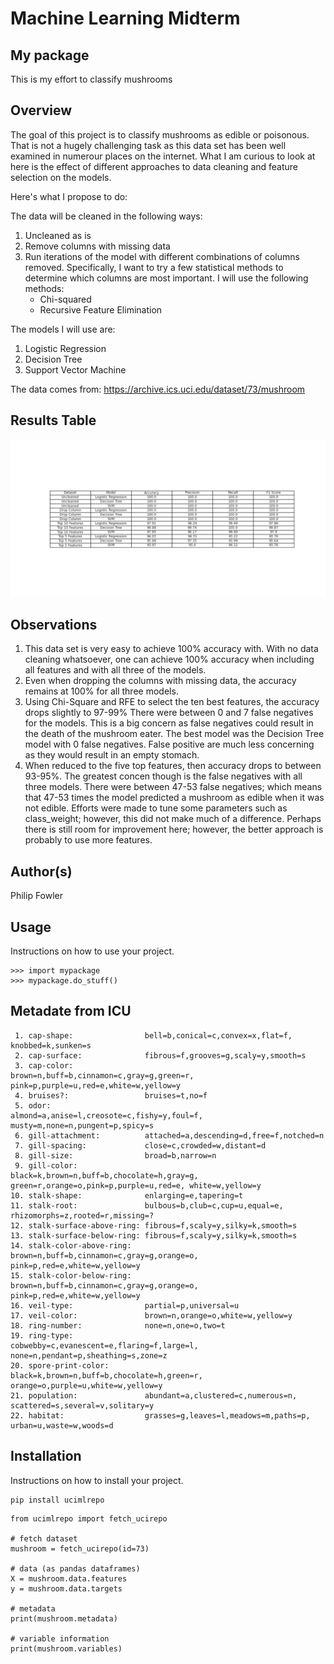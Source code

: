 # Machine Learning Midterm

## My package
This is my effort to classify mushrooms

## Overview
The goal of this project is to classify mushrooms as edible or poisonous.  That is not a hugely challenging task as this data set has been well examined in numerour places on the internet.  What I am curious to look at here is the effect of different approaches to data cleaning and  feature selection on the models.  

Here's what I propose to do:

The data will be cleaned in the following ways:
1. Uncleaned as is
2. Remove columns with missing data
3. Run iterations of the model with different combinations of columns removed.  Specifically, I want to try a few statistical methods to determine which columns are most important.  I will use the following methods:
    - Chi-squared
    - Recursive Feature Elimination


The models I will use are:
1. Logistic Regression
3. Decision Tree
4. Support Vector Machine   

The data comes from: https://archive.ics.uci.edu/dataset/73/mushroom 

## Results Table
![Results Table](results_table.png)

## Observations
1) This data set is very easy to achieve 100% accuracy with.  With no data cleaning whatsoever, one can achieve 100% accuracy when including all features and with all three of the models.
2) Even when dropping the columns with missing data, the accuracy remains at 100% for all three models.
3) Using Chi-Square and RFE to select the ten best features, the accuracy drops slightly to 97-99%  There were between 0 and 7 false negatives for the models.  This is a big concern as false negatives could result in the death of the mushroom eater.  The best model was the Decision Tree model with 0 false negatives.  False positive are much less concerning as they would result in an empty stomach.  
4) When reduced to the five top features, then accuracy drops to between 93-95%.  The greatest concen though is the false negatives with all three models.  There were between 47-53 false negatives; which means that 47-53 times the model predicted a mushroom as edible when it was not edible.  Efforts were made to tune some parameters such as class_weight; however, this did not make much of a difference.  Perhaps there is still room for improvement here; however, the better approach is probably to use more features.  

## Author(s)
Philip Fowler

## Usage
Instructions on how to use your project.
```python3
>>> import mypackage
>>> mypackage.do_stuff()
```

## Metadate from ICU
     1. cap-shape:                bell=b,conical=c,convex=x,flat=f, knobbed=k,sunken=s
     2. cap-surface:              fibrous=f,grooves=g,scaly=y,smooth=s
     3. cap-color:                brown=n,buff=b,cinnamon=c,gray=g,green=r, pink=p,purple=u,red=e,white=w,yellow=y
     4. bruises?:                 bruises=t,no=f
     5. odor:                     almond=a,anise=l,creosote=c,fishy=y,foul=f, musty=m,none=n,pungent=p,spicy=s
     6. gill-attachment:          attached=a,descending=d,free=f,notched=n
     7. gill-spacing:             close=c,crowded=w,distant=d
     8. gill-size:                broad=b,narrow=n
     9. gill-color:               black=k,brown=n,buff=b,chocolate=h,gray=g, green=r,orange=o,pink=p,purple=u,red=e, white=w,yellow=y
    10. stalk-shape:              enlarging=e,tapering=t
    11. stalk-root:               bulbous=b,club=c,cup=u,equal=e, rhizomorphs=z,rooted=r,missing=?
    12. stalk-surface-above-ring: fibrous=f,scaly=y,silky=k,smooth=s
    13. stalk-surface-below-ring: fibrous=f,scaly=y,silky=k,smooth=s
    14. stalk-color-above-ring:   brown=n,buff=b,cinnamon=c,gray=g,orange=o, pink=p,red=e,white=w,yellow=y
    15. stalk-color-below-ring:   brown=n,buff=b,cinnamon=c,gray=g,orange=o, pink=p,red=e,white=w,yellow=y
    16. veil-type:                partial=p,universal=u
    17. veil-color:               brown=n,orange=o,white=w,yellow=y
    18. ring-number:              none=n,one=o,two=t
    19. ring-type:                cobwebby=c,evanescent=e,flaring=f,large=l, none=n,pendant=p,sheathing=s,zone=z
    20. spore-print-color:        black=k,brown=n,buff=b,chocolate=h,green=r, orange=o,purple=u,white=w,yellow=y
    21. population:               abundant=a,clustered=c,numerous=n, scattered=s,several=v,solitary=y
    22. habitat:                  grasses=g,leaves=l,meadows=m,paths=p, urban=u,waste=w,woods=d
            
## Installation
Instructions on how to install your project.
```python3
pip install ucimlrepo
```

```python3
from ucimlrepo import fetch_ucirepo 
  
# fetch dataset 
mushroom = fetch_ucirepo(id=73) 
  
# data (as pandas dataframes) 
X = mushroom.data.features 
y = mushroom.data.targets 
  
# metadata 
print(mushroom.metadata) 
  
# variable information 
print(mushroom.variables) 
```

